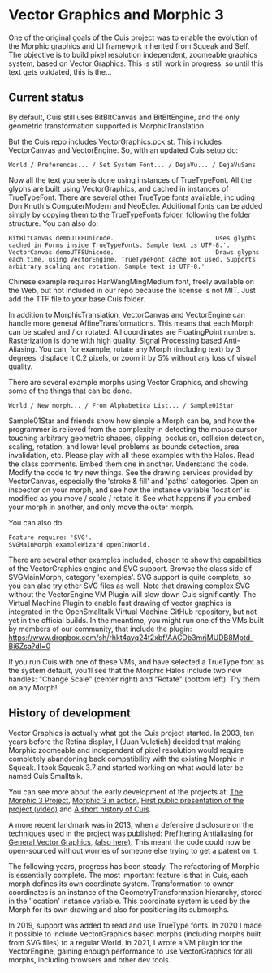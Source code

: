 # Vector Graphics and Morphic 3 #

One of the original goals of the Cuis project was to enable the evolution of the Morphic graphics and UI framework inherited from Squeak and Self. The objective is to build pixel resolution independent, zoomeable graphics system, based on Vector Graphics. This is still work in progress, so until this text gets outdated, this is the...

## Current status

By default, Cuis still uses BitBltCanvas and BitBltEngine, and the only geometric transformation supported is MorphicTranslation.

But the Cuis repo includes VectorGraphics.pck.st. This includes VectorCanvas and VectorEngine. So, with an updated Cuis setup do:
```
World / Preferences... / Set System Font... / DejaVu... / DejaVuSans
```
Now all the text you see is done using instances of TrueTypeFont. All the glyphs are built using VectorGraphics, and cached in instances of TrueTypeFont. There are several other TrueType fonts available, including Don Knuth's ComputerModern and NeoEuler. Additional fonts can be added simply by copying them to the TrueTypeFonts folder, following the folder structure. You can also do:
```
BitBltCanvas demoUTF8Unicode.							'Uses glyphs cached in Forms inside TrueTypeFonts. Sample text is UTF-8.'.
VectorCanvas demoUTF8Unicode.							'Draws glyphs each time, using VectorEngine. TrueTypeFont cache not used. Supports arbitrary scaling and rotation. Sample text is UTF-8.'
```
Chinese example requires HanWangMingMedium font, freely available on the Web, but not included in our repo because the license is not MIT. Just add the TTF file to your base Cuis folder.

In addition to MorphicTranslation, VectorCanvas and VectorEngine can handle more general AffineTransformations. This means that each Morph can be scaled and / or rotated. All coordinates are FloatingPoint numbers. Rasterization is done with high quality, Signal Processing based Anti-Aliasing. You can, for example, rotate any Morph (including text) by 3 degrees, displace it 0.2 pixels, or zoom it by 5% without any loss of visual quality.

There are several example morphs using Vector Graphics, and showing some of the things that can be done.
```
World / New morph... / From Alphabetica List... / Sample01Star
```
Sample01Star and friends show how simple a Morph can be, and how the programmer is relieved from the complexity in detecting the mouse cursor touching arbitrary geometric shapes, clipping, occlusion, collision detection, scaling, rotation, and lower level problems as bounds detection, area invalidation, etc. Please play with all these examples with the Halos. Read the class comments. Embed them one in another. Understand the code. Modify the code to try new things. See the drawing services provided by VectorCanvas, especially the 'stroke & fill' and 'paths' categories. Open an inspector on your morph, and see how the instance variable 'location' is modified as you move / scale / rotate it. See what happens if you embed your morph in another, and only move the outer morph.

You can also do:
```
Feature require: 'SVG'.
SVGMainMorph exampleWizard openInWorld.
```
There are several other examples included, chosen to show the capabilities of the VectorGraphics engine and SVG support. Browse the class side of SVGMainMorph, category 'examples'. SVG support is quite complete, so you can also try other SVG files as well. Note that drawing complex SVG without the VectorEngine VM Plugin will slow down Cuis significantly. The Virtual Machine Plugin to enable fast drawing of vector graphics is integrated in the OpenSmalltalk Virtual Machine GitHub repository, but not yet in the official builds. In the meantime, you might run one of the VMs built by members of our community, that include the plugin: https://www.dropbox.com/sh/rhkt4ayq24t2xbf/AACDb3mrjMUDB8Mptd-Bi6Zsa?dl=0

If you run Cuis with one of these VMs, and have selected a TrueType font as the system default, you'll see that the Morphic Halos include two new handles: "Change Scale" (center right) and "Rotate" (bottom left). Try them on any Morph!

## History of development

Vector Graphics is actually what got the Cuis project started. In 2003, ten years before the Retina display, I (Juan Vuletich) decided that making Morphic zoomeable and independent of pixel resolution would require completely abandoning back compatibility with the existing Morphic in Squeak. I took Squeak 3.7 and started working on what would later be named Cuis Smalltalk.

You can see more about the early development of the projects at: [The Morphic 3 Project](http://www.jvuletich.org/Morphic3/Morphic3-200911.html), [Morphic 3 in action](http://www.jvuletich.org/Morphic3/Morphic3-201006.html), [First public presentation of the project (video)](http://www.jvuletich.org/Morphic3/Smalltalks2007/Smalltalks2007.html) and [A short history of Cuis](CuisHistory.md).

A more recent landmark was in 2013, when a defensive disclosure on the techniques used in the project was published: [Prefiltering Antialiasing for General Vector Graphics](https://www.researchgate.net/publication/267152327_Prefiltering_Antialiasing_for_General_Vector_Graphics), [(also here)](https://priorart.ip.com/IPCOM/000232657). This meant the code could now be open-sourced without worries of someone else trying to get a patent on it.

The following years, progress has been steady. The refactoring of Morphic is essentially complete. The most important feature is that in Cuis, each morph defines its own coordinate system. Transformation to owner coordinates is an instance of the GeometryTransformation hierarchy, stored in the 'location' instance variable. This coordinate system is used by the Morph for its own drawing and also for positioning its submorphs.

In 2019, support was added to read and use TrueType fonts. In 2020 I made it possible to include VectorGraphics based morphs (including morphs built from SVG files) to a regular World. In 2021, I wrote a VM plugin for the VectorEngine, gaining enough performance to use VectorGraphics for all morphs, including browsers and other dev tools.
